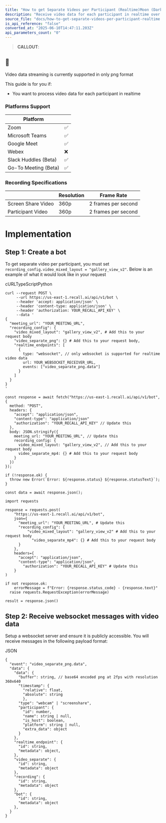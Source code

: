 ```yaml
---
title: "How to get Separate Videos per Participant (Realtime)Moon (Dark Mode)Sun (Light Mode)"
description: "Receive video data for each participant in realtime over websocket"
source_file: "docs/how-to-get-separate-videos-per-participant-realtime.html"
is_api_reference: "false"
converted_at: "2025-06-10T14:47:11.203Z"
api_parameters_count: "0"
---
```

> **CALLOUT**:

## 📘

Video data streaming is currently supported in only png format

This guide is for you if:
- You want to process video data for each participant in realtime

### Platforms Support

[](#platforms-support)

| Platform |  |
| --- | --- |
| Zoom | ✅ |
| Microsoft Teams | ✅ |
| Google Meet | ✅ |
| Webex | ❌ |
| Slack Huddles (Beta) | ✅ |
| Go-To Meeting (Beta) | ✅ |

### Recording Specifications

[](#recording-specifications)

|  | Resolution | Frame Rate |
| --- | --- | --- |
| Screen Share Video | 360p | 2 frames per second |
| Participant Video | 360p | 2 frames per second |

# Implementation

[](#implementation)

## Step 1: Create a bot

[](#step-1-create-a-bot)

To get separate video per participant, you must set `recording_config.video_mixed_layout = "gallery_view_v2"`. Below is an example of what it would look like in your request

cURLTypeScriptPython

```
curl --request POST \
     --url https://us-east-1.recall.ai/api/v1/bot \
     --header 'accept: application/json' \
     --header 'content-type: application/json' \
     --header 'authorization: YOUR_RECALL_API_KEY' \
     --data '
{
  "meeting_url": "YOUR_MEETING_URL",
  "recording_config": {
    "video_mixed_layout": "gallery_view_v2", # Add this to your request body
    "video_separate_png": {} # Add this to your request body,
    "realtime_endpoints": [
      {
      	type: "websocket", // only websocket is supported for realtime video data
        url: YOUR_WEBSOCKET_RECEIVER_URL,
        events: ["video_separate_png.data"]
      }
    ]
  }
}
'

```

```
const response = await fetch("https://us-east-1.recall.ai/api/v1/bot", {
  method: "POST",
  headers: {
    "accept": "application/json",
    "content-type": "application/json"
    "authorization": "YOUR_RECALL_API_KEY" // Update this
  },
  body: JSON.stringify({
    meeting_url: "YOUR_MEETING_URL", // Update this
    recording_config: {
      video_mixed_layout: "gallery_view_v2", // Add this to your request body
      video_separate_mp4: {} # Add this to your request body
    }
  })
});

if (!response.ok) {
  throw new Error(`Error: ${response.status} ${response.statusText}`);
}

const data = await response.json();

```

```
import requests

response = requests.post(
    "https://us-east-1.recall.ai/api/v1/bot",
    json={
      "meeting_url": "YOUR_MEETING_URL", # Update this
      "recording_config": {
	      "video_mixed_layout": "gallery_view_v2" # Add this to your request body
		    "video_separate_mp4": {} # Add this to your request body
      }
    },
    headers={
      "accept": "application/json",
      "content-type": "application/json",
    	"authorization": "YOUR_RECALL_API_KEY" # Update this
    }
)

if not response.ok:
 	errorMessage = f"Error: {response.status_code} - {response.text}"
  raise requests.RequestException(errorMessage)

result = response.json()

```

## Step 2: Receive websocket messages with video data

[](#step-2-receive-websocket-messages-with-video-data)

Setup a websocket server and ensure it is publicly accessible. You will receive messages in the following payload format:

JSON

```
{
  "event": "video_separate_png.data",
  "data": {
    "data": {
      "buffer": string, // base64 encoded png at 2fps with resolution 360x640
      "timestamp": {
      	"relative": float,
        "absolute": string
    	},
      "type": "webcam" | "screenshare",
      "participant": {
      	"id": number,
      	"name": string | null,
        "is_host": boolean,
        "platform": string | null,
        "extra_data": object
      }
    },
    "realtime_endpoint": {
      "id": string,
      "metadata": object,
    },
    "video_separate": {
      "id": string,
      "metadata": object
    },
    "recording": {
      "id": string,
      "metadata": object
    },
    "bot": {
      "id": string,
      "metadata": object
    },
  }
}

```
